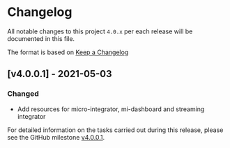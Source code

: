 # Changelog

All notable changes to this project `4.0.x` per each release will be documented in this file.

The format is based on [Keep a Changelog](https://keepachangelog.com/en/1.0.0/)

## [v4.0.0.1] - 2021-05-03
### Changed
- Add resources for micro-integrator, mi-dashboard and streaming integrator

For detailed information on the tasks carried out during this release, please see the GitHub milestone
[v4.0.0.1](https://github.com/wso2/docker-ei/milestone/22).
